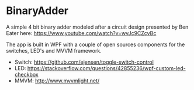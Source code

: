 # BinaryAdder
A simple 4 bit binary adder modeled after a circuit design presented by Ben Eater here: https://www.youtube.com/watch?v=wvJc9CZcvBc

The app is built in WPF with a couple of open sources components for the switches, LED's and MVVM framework.
- Switch: https://github.com/ejensen/toggle-switch-control
- LED: https://stackoverflow.com/questions/42855236/wpf-custom-led-checkbox
- MMVM: http://www.mvvmlight.net/
